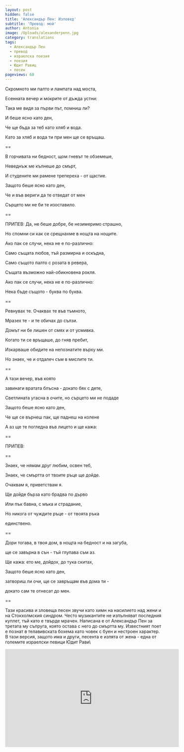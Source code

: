 ```yaml
---
layout: post
hidden: false
title: 'Александър Пен: Изповед'
subtitle: 'Превод: мой'
author: Antonia
image: /Uploads/alexanderpenn.jpg
category: translations
tags:
  - Александър Пен
  - превод
  - израелска поезия
  - поезия
  - Юдит Равиц
  - песен
pageviews: 60
---
```

Скромното ми палто и лампата над моста,

Есенната вечер и мокрите от дъжда устни:

Така ме видя за първи път, помниш ли?

И беше ясно като ден,

Че ще бъда за теб като хляб и вода.

Като за хляб и вода ти при мен ще се връщаш.

\==

В горчивата ни бедност, щом гневът те обземеше,

Неведнъж ме кълнеше до смърт,

И студените ми рамене трепереха - от щастие.

Защото беше ясно като ден,

Че и във вериги да те отведат от мен

Сърцето ми не би те изоставило.

\==

ПРИПЕВ: Да, не беше добре, бе незимеримо страшно,

Но спомни си как се срещнахме в нощта на нощите.

Ако пак се случи, нека не е по-различно:

Само същата любов, тъй размирна и оскъдна,

Само същото палто с розата в ревера,

Същата възможно най-обикновена рокля.

Ако пак се случи, нека не е по-различно:

Нека бъде същото - буква по буква.

\==

Ревнувах те. Очаквах те във тъмното,

Мразех те - и те обичах до сълзи.

Домът ни бе лишен от смях и от усмивка.

Когато ти се връщаше, до гняв пребит,

Изкарваше обидите на непознатите върху ми.

Но знаех, че и отдалеч съм в мислите ти.

\==

А тази вечер, във която

завинаги вратата блъсна - докато бях с дете,

Светлината угасна в очите, но сърцето ми не подаде

Защото беше ясно като ден,

Че ще се върнеш пак, ще паднеш на колене

А аз ще те погледна във лицето и ще кажа:

\==

ПРИПЕВ:

\==

Знаех, че нямам друг любим, освен теб,

Знаех, че смъртта от твоите ръце ще дойде.

Очаквам я, приветствам я.

Ще дойде бърза като брадва по дърво

Или пък бавна, с мъка и страдание,

Но никога от чуждите ръце - от твоята ръка

единствено.

\==

Дори тогава, в твоя дом, в нощта на бедност и на загуба,

ще се завърна в сън - тъй глупава съм аз.

Ще кажа: ето ме, дойдох, до тука скитах,

Защото беше ясно като ден,

затвориш ли очи, ще се завръщам във дома ти -

докато сам те отнесат до мен.

\==

Тази красива и зловеща песен звучи като химн на насилието над жени и на Стокхолмския синдром. Често музикантите не изпълняват последния куплет, тъй като е твърде мрачен. Написана е от Александър Пен за третата му съпруга, която остава с него до смъртта му. Известният поет е познат в телавивската бохема като човек с буен и нестроен характер. В тази версия, защото има и други, песента е изпята от жена - една от големите израелски певици Юдит Рави\

<iframe width="560" height="315" src="https://www.youtube.com/embed/IigX21DCiuo" frameborder="0" allow="accelerometer; autoplay; encrypted-media; gyroscope; picture-in-picture" allowfullscreen></iframe>
